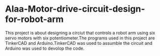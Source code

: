 # Alaa-Motor-drive-circuit-design-for-robot-arm
This project is about designing a circiut that controls a robot arm using six servo motors with six potentiometer.The programs used in this project are TinkerCAD and Arduino.TinkerCAD was used to assumble the circuit and Arduino was used to devolop the code. 
